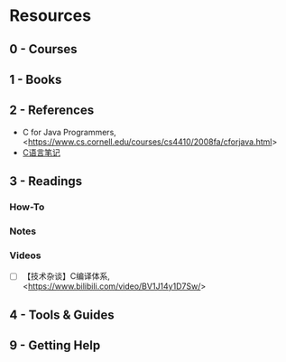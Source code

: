 # Resources

## 0 - Courses

## 1 - Books

## 2 - References

-   C for Java Programmers, <<https://www.cs.cornell.edu/courses/cs4410/2008fa/cforjava.html>>
-   [C语言笔记](https://xiaoxiami.gitbook.io/c/)

## 3 - Readings

### How-To

### Notes

### Videos

-   [ ] 【技术杂谈】C编译体系, <<https://www.bilibili.com/video/BV1J14y1D7Sw/>>

## 4 - Tools & Guides

## 9 - Getting Help
